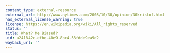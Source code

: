 ```yaml
---
content_type: external-resource
external_url: http://www.nytimes.com/2008/10/30/opinion/30kristof.html
has_external_license_warning: true
license: https://en.wikipedia.org/wiki/All_rights_reserved
status: ''
title: What? Me Biased?
uid: a241842c-efbe-40e9-8bc4-53fdde9ea9d2
wayback_url: ''
---
```

